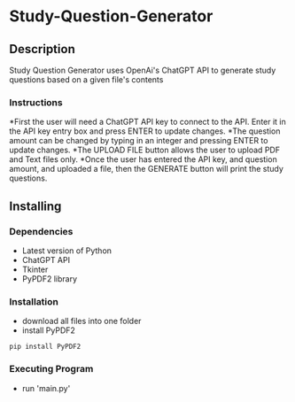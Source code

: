 # Study-Question-Generator

## Description
Study Question Generator uses OpenAi's ChatGPT API to generate study questions based on a given file's contents

### Instructions
*First the user will need a ChatGPT API key to connect to the API. Enter it in the API key entry box and press ENTER to update changes.
*The question amount can be changed by typing in an integer and pressing ENTER to update changes.
*The UPLOAD FILE button allows the user to upload PDF and Text files only.
*Once the user has entered the API key, and question amount, and uploaded a file, then the GENERATE button will print the study questions.

## Installing

### Dependencies
* Latest version of Python
* ChatGPT API
* Tkinter
* PyPDF2 library

### Installation
* download all files into one folder
* install PyPDF2
```
pip install PyPDF2
```

### Executing Program
* run 'main.py'


  
  


